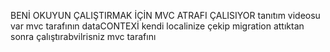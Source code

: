 BENİ OKUYUN ÇALIŞTIRMAK İÇİN MVC ATRAFI ÇALISIYOR 
tanıtım videosu var mvc tarafının dataCONTEXİ kendi localinize çekip migration attıktan sonra çalıştırabvilrisniz mvc tarafını

